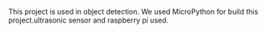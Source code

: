 This project is used in object detection. We used MicroPython for build this project.ultrasonic sensor and raspberry pi used.
